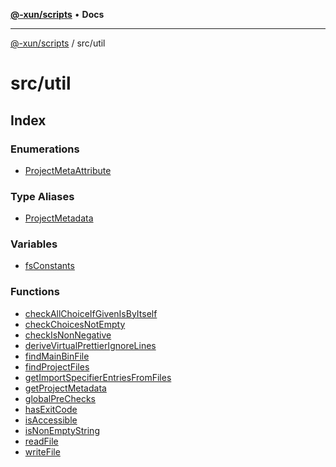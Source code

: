 [**@-xun/scripts**](../../README.md) • **Docs**

***

[@-xun/scripts](../../README.md) / src/util

# src/util

## Index

### Enumerations

- [ProjectMetaAttribute](enumerations/ProjectMetaAttribute.md)

### Type Aliases

- [ProjectMetadata](type-aliases/ProjectMetadata.md)

### Variables

- [fsConstants](variables/fsConstants.md)

### Functions

- [checkAllChoiceIfGivenIsByItself](functions/checkAllChoiceIfGivenIsByItself.md)
- [checkChoicesNotEmpty](functions/checkChoicesNotEmpty.md)
- [checkIsNonNegative](functions/checkIsNonNegative.md)
- [deriveVirtualPrettierIgnoreLines](functions/deriveVirtualPrettierIgnoreLines.md)
- [findMainBinFile](functions/findMainBinFile.md)
- [findProjectFiles](functions/findProjectFiles.md)
- [getImportSpecifierEntriesFromFiles](functions/getImportSpecifierEntriesFromFiles.md)
- [getProjectMetadata](functions/getProjectMetadata.md)
- [globalPreChecks](functions/globalPreChecks.md)
- [hasExitCode](functions/hasExitCode.md)
- [isAccessible](functions/isAccessible.md)
- [isNonEmptyString](functions/isNonEmptyString.md)
- [readFile](functions/readFile.md)
- [writeFile](functions/writeFile.md)
